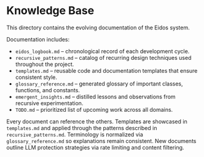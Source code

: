 # Knowledge Base
This directory contains the evolving documentation of the Eidos system.

Documentation includes:
- `eidos_logbook.md` – chronological record of each development cycle.
- `recursive_patterns.md` – catalog of recurring design techniques used throughout the project.
- `templates.md` – reusable code and documentation templates that ensure consistent style.
- `glossary_reference.md` – generated glossary of important classes, functions, and constants.
- `emergent_insights.md` – distilled lessons and observations from recursive experimentation.
- `TODO.md` – prioritized list of upcoming work across all domains.

Every document can reference the others. Templates are showcased in `templates.md` and applied through the patterns described in `recursive_patterns.md`. Terminology is normalized via `glossary_reference.md` so explanations remain consistent.
New documents outline LLM protection strategies via rate limiting and content filtering.
